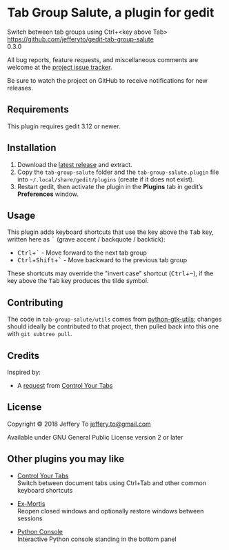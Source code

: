 # Tab Group Salute, a plugin for gedit

Switch between tab groups using Ctrl+\<key above Tab\>  
<https://github.com/jefferyto/gedit-tab-group-salute>  
0.3.0

All bug reports, feature requests, and miscellaneous comments are
welcome at the [project issue tracker].

Be sure to watch the project on GitHub to receive notifications for new
releases.

[project issue tracker]: https://github.com/jefferyto/gedit-tab-group-salute/issues

## Requirements

This plugin requires gedit 3.12 or newer.

## Installation

1.  Download the [latest release] and extract.
2.  Copy the `tab-group-salute` folder and the `tab-group-salute.plugin`
    file into `~/.local/share/gedit/plugins` (create if it does not
    exist).
3.  Restart gedit, then activate the plugin in the **Plugins** tab in
    gedit’s **Preferences** window.

[latest release]: https://github.com/jefferyto/gedit-tab-group-salute/releases/latest

## Usage

This plugin adds keyboard shortcuts that use the key above the
<kbd>Tab</kbd> key, written here as <kbd>\`</kbd> (grave accent /
backquote / backtick):

*   <kbd>Ctrl</kbd>+<kbd>\`</kbd> - Move forward to the next tab group
*   <kbd>Ctrl</kbd>+<kbd>Shift</kbd>+<kbd>\`</kbd> - Move backward to
    the previous tab group

These shortcuts may override the "invert case" shortcut
(<kbd>Ctrl</kbd>+<kbd>~</kbd>), if the key above the <kbd>Tab</kbd> key
produces the tilde symbol.

## Contributing

The code in `tab-group-salute/utils` comes from [python-gtk-utils];
changes should ideally be contributed to that project, then pulled back
into this one with `git subtree pull`.

[python-gtk-utils]: https://github.com/jefferyto/python-gtk-utils

## Credits

Inspired by:

*   A [request] from [Control Your Tabs]

[request]: https://github.com/jefferyto/gedit-control-your-tabs/issues/11
[Control Your Tabs]: https://github.com/jefferyto/gedit-control-your-tabs

## License

Copyright © 2018 Jeffery To <jeffery.to@gmail.com>

Available under GNU General Public License version 2 or later

## Other plugins you may like

*   [Control Your Tabs]  
    Switch between document tabs using Ctrl+Tab and other common keyboard shortcuts

*   [Ex-Mortis]  
    Reopen closed windows and optionally restore windows between sessions

*   [Python Console]  
    Interactive Python console standing in the bottom panel

[Control Your Tabs]: https://github.com/jefferyto/gedit-control-your-tabs
[Ex-Mortis]: https://github.com/jefferyto/gedit-ex-mortis
[Python Console]: https://github.com/jefferyto/gedit-pythonconsole
